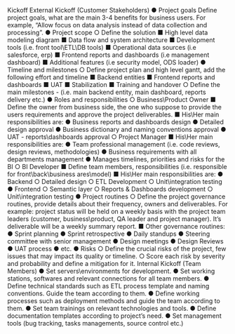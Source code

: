 
Kickoff
External Kickoff (Customer Stakeholders)
●	Project goals
Define project goals, what are the main 3-4 benefits for business users. For example, “Allow focus on data analysis instead of data collection and processing”.
●	Project scope
○	Define the solution
■	High level data modeling diagram
■	Data flow and system architecture
■	Development tools (i.e. front tool\ETL\DB tools)
■	Operational data sources (i.e salesforce, erp)
■	Frontend reports and dashboards (i.e management dashboard)
■	Additional features (i.e security model, ODS loader)
●	Timeline and milestones
○	Define project plan and high level gantt, add the following effort and timeline
■	Backend entities
■	Frontend reports and dashboards
■	UAT
■	Stabilization
■	Training and handover
○	Define the main milestones - (i.e. main backend entity, main dashboard, reports delivery etc.)
●	Roles and responsibilities
○	Business\Product Owner
■	Define the owner from business side, the one who suppose to provide the users requirements and approve the project deliverables.
■	His\Her main responsibilities are:
●	Business reports and dashboards design
●	Detailed design approval
●	Business dictionary and naming conventions approval
●	UAT - reports\dashboards approval
○	Project Manager
■	His\Her main responsibilities are:
●	Team professional management  (i.e. code reviews, design reviews, methodologies)
●	Business requirements with all departments management
●	Manages timelines, priorities and risks for the BI
○	BI Developer
■	Define team members, responsibilities (i.e. responsible for front\back\business ares\model)
■	His\Her main responsibilities are:
●	Backend 
○	Detailed design
○	ETL Development
○	Unit\integration testing
●	Frontend
○	Semantic layer
○	Reports & Dashboards development
○	Unit\integration testing
●	Project routines
○	Define the project governance routines, provide details about their frequency, owners and deliverables. For example: project status will be held on a weekly basis with the project team leaders (customer, business\product, QA leader and project manager). It’s deliverable will be a weekly summary report.
■	Other governance routines:
●	Sprint planning
●	Sprint retrospective
●	Daily standups
●	Steering committee with senior management
●	Design meetings
●	Design Reviews
●	UAT process 
●	etc.
●	Risks
○	Define the crucial risks of the project, few issues that may impact its quality or timeline.
○	Score each risk by severity and probability and define a mitigation for it.
Internal Kickoff (Team Members)
●	Set servers\environments for development.
●	Set working stations, softwares and relevant connections for all team members.
●	Define technical standards such as ETL process template and naming conventions. Guide the team according to them.
●	Define working processes such as deployment methods and guide the team according to them.
●	Set team trainings on relevant technologies and tools.
●	Define documentation templates according to project’s need.
●	Set management tools (bug tracking, tasks managements, source control etc.)

